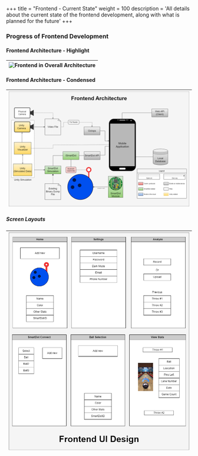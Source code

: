 +++
title = "Frontend - Current State"
weight = 100
description = 'All details about the current state of the frontend development, along with what is planned for the future'
+++

### Progress of Frontend Development

#### Frontend Architecture - Highlight
| ![Frontend in Overall Architecture](FrontendHighlight.png?width=60vw&lightbox=false&text-align=left)|
|:--:|

#### Frontend Architecture - Condensed
| ![Frontend Architecture](FrontendArchitecture.png?width=50vw&lightbox=false) | 
|:--:| 

##### Screen Layouts
| ![RevMetrix Diagram](FrontendUIDesign.png?width=50vw&lightbox=false) | 
|:--:| 